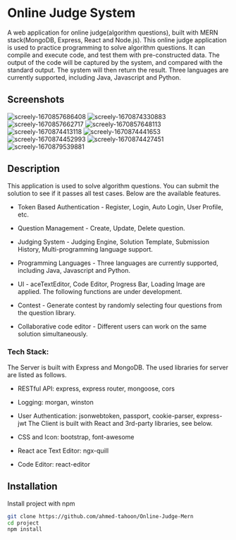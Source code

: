 
# Online Judge System

A web application for online judge(algorithm questions), built with MERN stack(MongoDB, Express, React and Node.js).
This online judge application is used to practice programming to solve algorithm questions. It can compile and execute code, and test them with pre-constructed data. The output of the code will be captured by the system, and compared with the standard output. The system will then return the result.
Three languages are currently supported, including Java, Javascript and Python.
  
 

 
## Screenshots 
 ![screely-1670857686408](https://user-images.githubusercontent.com/77838959/207155058-ae0396e7-0144-4a6c-b769-d67469a8d94f.png)
 ![screely-1670874330883](https://user-images.githubusercontent.com/77838959/207155031-98492fe9-8b83-48c6-8479-d3594077f2e5.png)
![screely-1670857662717](https://user-images.githubusercontent.com/77838959/207155139-06ec729b-76aa-4285-8960-13652fff2869.png)
![screely-1670857648113](https://user-images.githubusercontent.com/77838959/207155166-a2e99423-88e2-4555-84e8-4b42406a0cc7.png)
![screely-1670874413118](https://user-images.githubusercontent.com/77838959/207155183-d208b598-8ba0-450b-8bcc-473ffc752d12.png)
![screely-1670874441653](https://user-images.githubusercontent.com/77838959/207155243-641aed41-a62d-4f67-a2ce-f448fc89516e.png)
![screely-1670874452993](https://user-images.githubusercontent.com/77838959/207155251-808cb69d-ec62-4044-8829-8863b2ef0d9f.png)
![screely-1670874427451](https://user-images.githubusercontent.com/77838959/207155258-92a934a4-3886-4c4c-8626-7028f47817c5.png)
![screely-1670879539881](https://user-images.githubusercontent.com/77838959/207155542-b901d8b3-d1a0-4bb3-a2d3-2cd308537283.png)

 
 
 
 
## Description

This application is used to solve algorithm questions. You can submit the solution to see if it passes all test cases. Below are the available features.

- Token Based Authentication - Register, Login, Auto Login, User Profile, etc.
- Question Management - Create, Update, Delete question.
- Judging System - Judging Engine, Solution Template, Submission History, Multi-programming language support.
- Programming Languages - Three languages are currently supported, including Java, Javascript and Python.
- UI - aceTextEditor, Code Editor, Progress Bar, Loading Image are applied.
The following functions are under development.

- Contest - Generate contest by randomly selecting four questions from the question library.
- Collaborative code editor - Different users can work on the same solution simultaneously.
### Tech Stack:
The Server is built with Express and MongoDB. The used libraries for server are listed as follows.

- RESTful API: express, express router, mongoose, cors
- Logging: morgan, winston
- User Authentication: jsonwebtoken, passport, cookie-parser, express-jwt
The Client is built with React and 3rd-party libraries, see below.

- CSS and Icon: bootstrap, font-awesome
- React ace Text Editor: ngx-quill
- Code Editor: react-editor

## Installation

Install project with npm

```bash
git clone https://github.com/ahmed-tahoon/Online-Judge-Mern
cd project
npm install 

```
    

